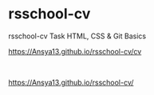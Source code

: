 # rsschool-cv
rsschool-cv  Task HTML, CSS & Git Basics

https://Ansya13.github.io/rsschool-cv/cv

<br>

https://Ansya13.github.io/rsschool-cv/
